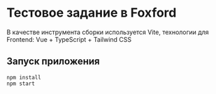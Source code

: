 # Тестовое задание в Foxford

В качестве инструмента сборки используется Vite, технологии для Frontend: Vue + TypeScript + Tailwind CSS

## Запуск приложения

```
npm install
npm start
```
